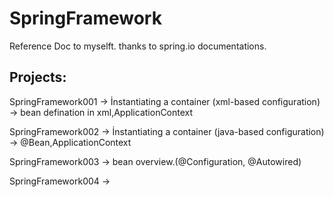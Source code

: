# SpringFramework
Reference Doc to myselft. thanks to spring.io documentations.

Projects:
--------------
SpringFramework001 -> İnstantiating a container (xml-based configuration) -> bean defination in xml,ApplicationContext

SpringFramework002 -> İnstantiating a container (java-based configuration) -> @Bean,ApplicationContext

SpringFramework003 -> bean overview.(@Configuration, @Autowired)

SpringFramework004 ->
